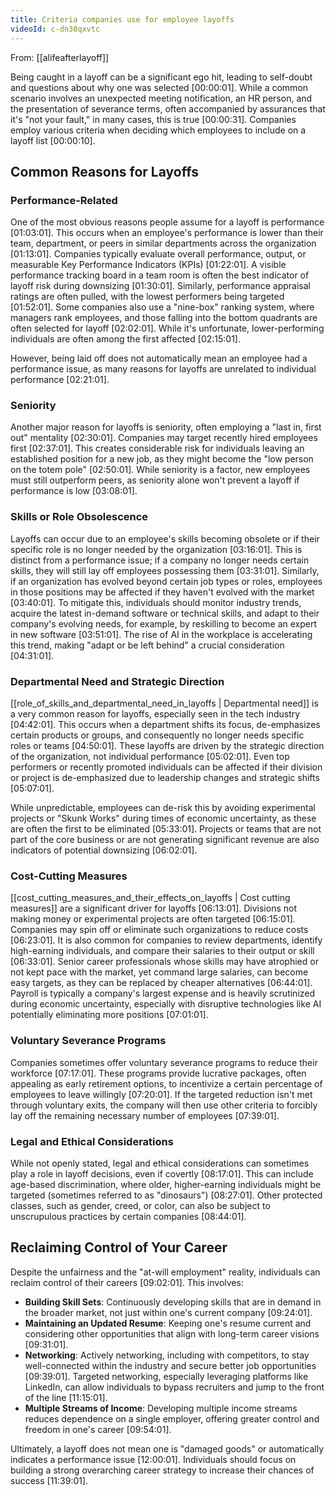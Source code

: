 ```yaml
---
title: Criteria companies use for employee layoffs
videoId: c-dn38qxvtc
---
```


From: [[alifeafterlayoff]] <br/> 

Being caught in a layoff can be a significant ego hit, leading to self-doubt and questions about why one was selected [00:00:01]. While a common scenario involves an unexpected meeting notification, an HR person, and the presentation of severance terms, often accompanied by assurances that it's "not your fault," in many cases, this is true [00:00:31]. Companies employ various criteria when deciding which employees to include on a layoff list [00:00:10].

## Common Reasons for Layoffs

### Performance-Related
One of the most obvious reasons people assume for a layoff is performance [01:03:01]. This occurs when an employee's performance is lower than their team, department, or peers in similar departments across the organization [01:13:01]. Companies typically evaluate overall performance, output, or measurable Key Performance Indicators (KPIs) [01:22:01]. A visible performance tracking board in a team room is often the best indicator of layoff risk during downsizing [01:30:01]. Similarly, performance appraisal ratings are often pulled, with the lowest performers being targeted [01:52:01]. Some companies also use a "nine-box" ranking system, where managers rank employees, and those falling into the bottom quadrants are often selected for layoff [02:02:01]. While it's unfortunate, lower-performing individuals are often among the first affected [02:15:01].

However, being laid off does not automatically mean an employee had a performance issue, as many reasons for layoffs are unrelated to individual performance [02:21:01].

### Seniority
Another major reason for layoffs is seniority, often employing a "last in, first out" mentality [02:30:01]. Companies may target recently hired employees first [02:37:01]. This creates considerable risk for individuals leaving an established position for a new job, as they might become the "low person on the totem pole" [02:50:01]. While seniority is a factor, new employees must still outperform peers, as seniority alone won't prevent a layoff if performance is low [03:08:01].

### Skills or Role Obsolescence
Layoffs can occur due to an employee's skills becoming obsolete or if their specific role is no longer needed by the organization [03:16:01]. This is distinct from a performance issue; if a company no longer needs certain skills, they will still lay off employees possessing them [03:31:01]. Similarly, if an organization has evolved beyond certain job types or roles, employees in those positions may be affected if they haven't evolved with the market [03:40:01]. To mitigate this, individuals should monitor industry trends, acquire the latest in-demand software or technical skills, and adapt to their company's evolving needs, for example, by reskilling to become an expert in new software [03:51:01]. The rise of AI in the workplace is accelerating this trend, making "adapt or be left behind" a crucial consideration [04:31:01].

### Departmental Need and Strategic Direction
[[role_of_skills_and_departmental_need_in_layoffs | Departmental need]] is a very common reason for layoffs, especially seen in the tech industry [04:42:01]. This occurs when a department shifts its focus, de-emphasizes certain products or groups, and consequently no longer needs specific roles or teams [04:50:01]. These layoffs are driven by the strategic direction of the organization, not individual performance [05:02:01]. Even top performers or recently promoted individuals can be affected if their division or project is de-emphasized due to leadership changes and strategic shifts [05:07:01].

While unpredictable, employees can de-risk this by avoiding experimental projects or "Skunk Works" during times of economic uncertainty, as these are often the first to be eliminated [05:33:01]. Projects or teams that are not part of the core business or are not generating significant revenue are also indicators of potential downsizing [06:02:01].

### Cost-Cutting Measures
[[cost_cutting_measures_and_their_effects_on_layoffs | Cost cutting measures]] are a significant driver for layoffs [06:13:01]. Divisions not making money or experimental projects are often targeted [06:15:01]. Companies may spin off or eliminate such organizations to reduce costs [06:23:01]. It is also common for companies to review departments, identify high-earning individuals, and compare their salaries to their output or skill [06:33:01]. Senior career professionals whose skills may have atrophied or not kept pace with the market, yet command large salaries, can become easy targets, as they can be replaced by cheaper alternatives [06:44:01]. Payroll is typically a company's largest expense and is heavily scrutinized during economic uncertainty, especially with disruptive technologies like AI potentially eliminating more positions [07:01:01].

### Voluntary Severance Programs
Companies sometimes offer voluntary severance programs to reduce their workforce [07:17:01]. These programs provide lucrative packages, often appealing as early retirement options, to incentivize a certain percentage of employees to leave willingly [07:20:01]. If the targeted reduction isn't met through voluntary exits, the company will then use other criteria to forcibly lay off the remaining necessary number of employees [07:39:01].

### Legal and Ethical Considerations
While not openly stated, legal and ethical considerations can sometimes play a role in layoff decisions, even if covertly [08:17:01]. This can include age-based discrimination, where older, higher-earning individuals might be targeted (sometimes referred to as "dinosaurs") [08:27:01]. Other protected classes, such as gender, creed, or color, can also be subject to unscrupulous practices by certain companies [08:44:01].

## Reclaiming Control of Your Career
Despite the unfairness and the "at-will employment" reality, individuals can reclaim control of their careers [09:02:01]. This involves:
*   **Building Skill Sets**: Continuously developing skills that are in demand in the broader market, not just within one's current company [09:24:01].
*   **Maintaining an Updated Resume**: Keeping one's resume current and considering other opportunities that align with long-term career visions [09:31:01].
*   **Networking**: Actively networking, including with competitors, to stay well-connected within the industry and secure better job opportunities [09:39:01]. Targeted networking, especially leveraging platforms like LinkedIn, can allow individuals to bypass recruiters and jump to the front of the line [11:15:01].
*   **Multiple Streams of Income**: Developing multiple income streams reduces dependence on a single employer, offering greater control and freedom in one's career [09:54:01].

Ultimately, a layoff does not mean one is "damaged goods" or automatically indicates a performance issue [12:00:01]. Individuals should focus on building a strong overarching career strategy to increase their chances of success [11:39:01].